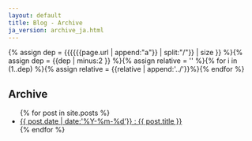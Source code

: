 ```yaml
---
layout: default
title: Blog - Archive
ja_version: archive_ja.html
---
```

{% assign dep = {{{{{{page.url | append:"a"}} | split:"/"}} | size }} %}{% assign dep = {{dep | minus:2 }} %}{% assign relative = '' %}{% for i in (1..dep) %}{% assign relative = {{relative | append:'../'}}%}{% endfor %}
## Archive
<ul>
{% for post in site.posts %}
  <li>
    <a href="{{relative}}{{ post.url | replace_first:'/',''}}">{{ post.date | date:'%Y-%m-%d'}} : {{ post.title }}</a>
  </li>
{% endfor %}
</ul>
